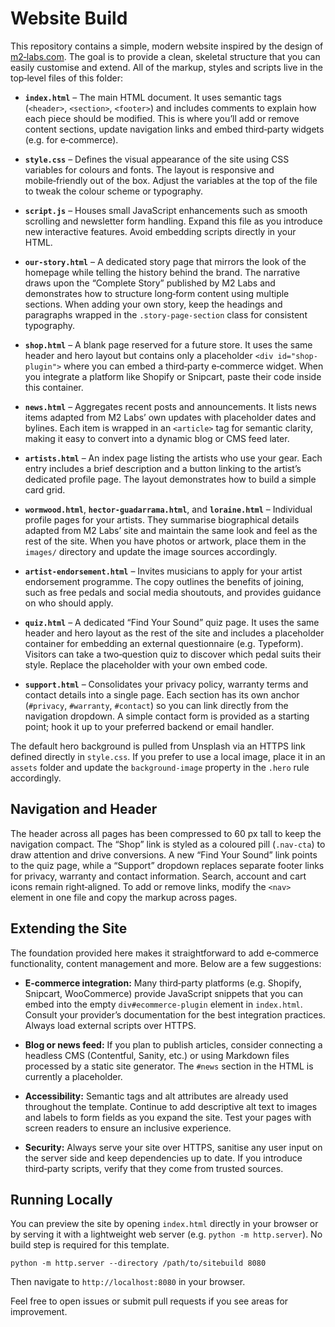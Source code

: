 # Website Build

This repository contains a simple, modern website inspired by the design of
[m2‑labs.com](https://www.m2-labs.com).  The goal is to provide a clean,
skeletal structure that you can easily customise and extend.  All of the
markup, styles and scripts live in the top‑level files of this folder:

* **`index.html`** – The main HTML document.  It uses semantic tags
  (`<header>`, `<section>`, `<footer>`) and includes comments to explain
  how each piece should be modified.  This is where you’ll add or
  remove content sections, update navigation links and embed third‑party
  widgets (e.g. for e‑commerce).

* **`style.css`** – Defines the visual appearance of the site using
  CSS variables for colours and fonts.  The layout is responsive and
  mobile‑friendly out of the box.  Adjust the variables at the top of
  the file to tweak the colour scheme or typography.

* **`script.js`** – Houses small JavaScript enhancements such as smooth
  scrolling and newsletter form handling.  Expand this file as you
  introduce new interactive features.  Avoid embedding scripts directly
  in your HTML.

* **`our-story.html`** – A dedicated story page that mirrors the look of
  the homepage while telling the history behind the brand.  The
  narrative draws upon the “Complete Story” published by M2 Labs
  and demonstrates how to structure long‑form content using
  multiple sections.  When adding your own story, keep the
  headings and paragraphs wrapped in the `.story-page-section` class
  for consistent typography.

* **`shop.html`** – A blank page reserved for a future store.  It uses the
  same header and hero layout but contains only a placeholder
  `<div id="shop-plugin">` where you can embed a third‑party e‑commerce
  widget.  When you integrate a platform like Shopify or Snipcart,
  paste their code inside this container.

* **`news.html`** – Aggregates recent posts and announcements.  It lists
  news items adapted from M2 Labs’ own updates with placeholder
  dates and bylines.  Each item is wrapped in an `<article>` tag
  for semantic clarity, making it easy to convert into a dynamic
  blog or CMS feed later.


* **`artists.html`** – An index page listing the artists who use your
  gear.  Each entry includes a brief description and a button
  linking to the artist’s dedicated profile page.  The layout
  demonstrates how to build a simple card grid.

* **`wormwood.html`**, **`hector-guadarrama.html`**, and **`loraine.html`** – Individual profile pages
  for your artists.  They summarise biographical details adapted
  from M2 Labs’ site and maintain the same look and feel as the
  rest of the site.  When you have photos or artwork, place them in
  the `images/` directory and update the image sources accordingly.

* **`artist-endorsement.html`** – Invites musicians to apply for your
  artist endorsement programme.  The copy outlines the benefits of
  joining, such as free pedals and social media shoutouts, and
  provides guidance on who should apply.

* **`quiz.html`** – A dedicated “Find Your Sound” quiz page.  It uses the
  same header and hero layout as the rest of the site and includes a
  placeholder container for embedding an external questionnaire (e.g.
  Typeform).  Visitors can take a two‑question quiz to discover which
  pedal suits their style.  Replace the placeholder with your own
  embed code.

* **`support.html`** – Consolidates your privacy policy, warranty terms and
  contact details into a single page.  Each section has its own anchor
  (`#privacy`, `#warranty`, `#contact`) so you can link directly from
  the navigation dropdown.  A simple contact form is provided as a
  starting point; hook it up to your preferred backend or email
  handler.


The default hero background is pulled from Unsplash via an HTTPS link
defined directly in `style.css`.  If you prefer to use a local image,
place it in an `assets` folder and update the `background-image`
property in the `.hero` rule accordingly.

## Navigation and Header

The header across all pages has been compressed to 60&nbsp;px tall to keep
the navigation compact.  The “Shop” link is styled as a coloured pill
(`.nav-cta`) to draw attention and drive conversions.  A new “Find Your
Sound” link points to the quiz page, while a “Support” dropdown
replaces separate footer links for privacy, warranty and contact
information.  Search, account and cart icons remain right‑aligned.  To
add or remove links, modify the `<nav>` element in one file and copy
the markup across pages.

## Extending the Site

The foundation provided here makes it straightforward to add
e‑commerce functionality, content management and more.  Below are a few
suggestions:

* **E‑commerce integration:** Many third‑party platforms (e.g. Shopify,
  Snipcart, WooCommerce) provide JavaScript snippets that you can
  embed into the empty `div#ecommerce-plugin` element in `index.html`.
  Consult your provider’s documentation for the best integration
  practices.  Always load external scripts over HTTPS.

* **Blog or news feed:** If you plan to publish articles, consider
  connecting a headless CMS (Contentful, Sanity, etc.) or using
  Markdown files processed by a static site generator.  The `#news`
  section in the HTML is currently a placeholder.

* **Accessibility:** Semantic tags and alt attributes are already used
  throughout the template.  Continue to add descriptive alt text to
  images and labels to form fields as you expand the site.  Test your
  pages with screen readers to ensure an inclusive experience.

* **Security:** Always serve your site over HTTPS, sanitise any user
  input on the server side and keep dependencies up to date.  If you
  introduce third‑party scripts, verify that they come from trusted
  sources.

## Running Locally

You can preview the site by opening `index.html` directly in your
browser or by serving it with a lightweight web server (e.g. `python -m
http.server`).  No build step is required for this template.

```
python -m http.server --directory /path/to/sitebuild 8080
```

Then navigate to `http://localhost:8080` in your browser.

Feel free to open issues or submit pull requests if you see areas for
improvement.
